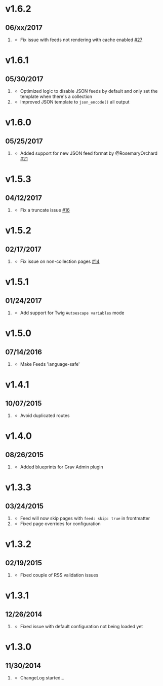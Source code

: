 # v1.6.2
## 06/xx/2017

1. [](#bugfix)
    * Fix issue with feeds not rendering with cache enabled [#27](https://github.com/getgrav/grav-plugin-feed/pull/27)

# v1.6.1
## 05/30/2017

1. [](#bugfix)
    * Optimized logic to disable JSON feeds by default and only set the template when there's a collection
1. [](#improved)
    * Improved JSON template to `json_encode()` all output

# v1.6.0
## 05/25/2017

1. [](#new)
    * Added support for new JSON feed format by @RosemaryOrchard [#21](https://github.com/getgrav/grav-plugin-feed/pull/21)

# v1.5.3
## 04/12/2017

1. [](#bugfix)
    * Fix a truncate issue [#16](https://github.com/getgrav/grav-plugin-feed/pull/16)

# v1.5.2
## 02/17/2017

1. [](#bugfix)
    * Fix issue on non-collection pages [#14](https://github.com/getgrav/grav-plugin-feed/pull/14)

# v1.5.1
## 01/24/2017

1. [](#bugfix)
    * Add support for Twig `Autoescape variables` mode

# v1.5.0
## 07/14/2016

1. [](#improved)
    * Make Feeds 'language-safe'

# v1.4.1
## 10/07/2015

1. [](#bugfix)
    * Avoid duplicated routes

# v1.4.0
## 08/26/2015

1. [](#improved)
    * Added blueprints for Grav Admin plugin

# v1.3.3
## 03/24/2015

1. [](#improved)
    * Feed will now skip pages with `feed: skip: true` in frontmatter
1. [](#bugfix)
    * Fixed page overrides for configuration

# v1.3.2
## 02/19/2015

1. [](#bugfix)
    * Fixed couple of RSS validation issues

# v1.3.1
## 12/26/2014

1. [](#bugfix)
    * Fixed issue with default configuration not being loaded yet

# v1.3.0
## 11/30/2014

1. [](#new)
    * ChangeLog started...
